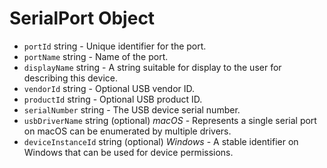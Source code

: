 # SerialPort Object

* `portId` string - Unique identifier for the port.
* `portName` string - Name of the port.
* `displayName` string - A string suitable for display to the user for describing this device.
* `vendorId` string - Optional USB vendor ID.
* `productId` string - Optional USB product ID.
* `serialNumber` string - The USB device serial number.
* `usbDriverName` string (optional) _macOS_ - Represents a single serial port on macOS can be enumerated by multiple drivers.
* `deviceInstanceId` string (optional) _Windows_ - A stable identifier on Windows that can be used for device permissions.
